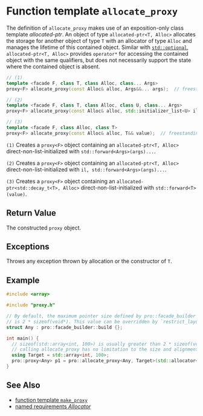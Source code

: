 # Function template `allocate_proxy`

The definition of `allocate_proxy` makes use of an exposition-only class template *allocated-ptr*. An object of type `allocated-ptr<T, Alloc>` allocates the storage for another object of type `T` with an allocator of type `Alloc` and manages the lifetime of this contained object. Similar with [`std::optional`](https://en.cppreference.com/w/cpp/utility/optional), `allocated-ptr<T, Alloc>` provides `operator*` for accessing the contained object with the same qualifiers, but does not necessarily support the state where the contained object is absent.

```cpp
// (1)
template <facade F, class T, class Alloc, class... Args>
proxy<F> allocate_proxy(const Alloc& alloc, Args&&... args);  // freestanding-deleted

// (2)
template <facade F, class T, class Alloc, class U, class... Args>
proxy<F> allocate_proxy(const Alloc& alloc, std::initializer_list<U> il, Args&&... args);  // freestanding-deleted

// (3)
template <facade F, class Alloc, class T>
proxy<F> allocate_proxy(const Alloc& alloc, T&& value);  // freestanding-deleted
```

`(1)` Creates a `proxy<F>` object containing an `allocated-ptr<T, Alloc>` direct-non-list-initialized with `std::forward<Args>(args)...`.

`(2)` Creates a `proxy<F>` object containing an `allocated-ptr<T, Alloc>` direct-non-list-initialized with `il, std::forward<Args>(args)...`.

`(3)` Creates a `proxy<F>` object containing an `allocated-ptr<std::decay_t<T>, Alloc>` direct-non-list-initialized with `std::forward<T>(value)`.

## Return Value

The constructed `proxy` object.

## Exceptions

Throws any exception thrown by allocation or the constructor of `T`.

## Example

```cpp
#include <array>

#include "proxy.h"

// By default, the maximum pointer size defined by pro::facade_builder
// is 2 * sizeof(void*). This value can be overridden by `restrict_layout`.
struct Any : pro::facade_builder::build {};

int main() {
  // sizeof(std::array<int, 100>) is usually greater than 2 * sizeof(void*),
  // calling allocate_proxy has no limitation to the size and alignment of the target
  using Target = std::array<int, 100>;
  pro::proxy<Any> p1 = pro::allocate_proxy<Any, Target>(std::allocator<Target>{});
}
```

## See Also

- [function template `make_proxy`](make_proxy.md)
- [named requirements *Allocator*](https://en.cppreference.com/w/cpp/named_req/Allocator)
